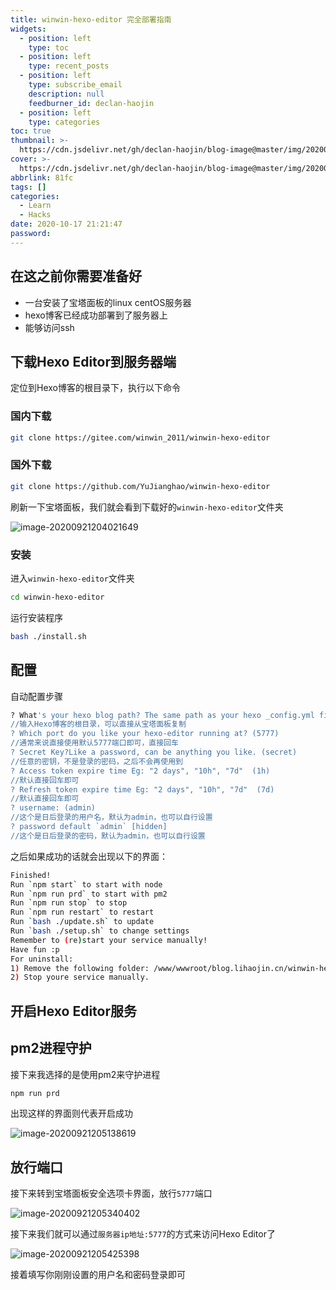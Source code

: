 ```yaml
---
title: winwin-hexo-editor 完全部署指南
widgets:
  - position: left
    type: toc
  - position: left
    type: recent_posts
  - position: left
    type: subscribe_email
    description: null
    feedburner_id: declan-haojin
  - position: left
    type: categories
toc: true
thumbnail: >-
  https://cdn.jsdelivr.net/gh/declan-haojin/blog-image@master/img/20200905125456.jpg
cover: >-
  https://cdn.jsdelivr.net/gh/declan-haojin/blog-image@master/img/20200905125456.jpg
abbrlink: 81fc
tags: []
categories:
  - Learn
  - Hacks
date: 2020-10-17 21:21:47
password:
---
```


## 在这之前你需要准备好

- 一台安装了宝塔面板的linux centOS服务器
- hexo博客已经成功部署到了服务器上
- 能够访问ssh

## 下载Hexo Editor到服务器端

定位到Hexo博客的根目录下，执行以下命令

### 国内下载

```bash
git clone https://gitee.com/winwin_2011/winwin-hexo-editor
```


### 国外下载

```bash
git clone https://github.com/YuJianghao/winwin-hexo-editor
```

刷新一下宝塔面板，我们就会看到下载好的`winwin-hexo-editor`文件夹

<!--more-->

![image-20200921204021649](https://cdn.jsdelivr.net/gh/declan-haojin/blog-image@master/img/20200921204021.png)

### 安装

进入`winwin-hexo-editor`文件夹

```bash
cd winwin-hexo-editor
```

运行安装程序

~~~bash
bash ./install.sh
~~~

## 配置

自动配置步骤

~~~bash
? What's your hexo blog path? The same path as your hexo _config.yml file
//输入Hexo博客的根目录，可以直接从宝塔面板复制
? Which port do you like your hexo-editor running at? (5777)
//通常来说直接使用默认5777端口即可，直接回车
? Secret Key?Like a password, can be anything you like. (secret)
//任意的密钥，不是登录的密码，之后不会再使用到
? Access token expire time Eg: "2 days", "10h", "7d"  (1h)
//默认直接回车即可
? Refresh token expire time Eg: "2 days", "10h", "7d"  (7d)
//默认直接回车即可
? username: (admin)
//这个是日后登录的用户名，默认为admin，也可以自行设置
? password default `admin` [hidden]
//这个是日后登录的密码，默认为admin，也可以自行设置

~~~

之后如果成功的话就会出现以下的界面：

~~~bash
Finished!
Run `npm start` to start with node
Run `npm run prd` to start with pm2
Run `npm run stop` to stop
Run `npm run restart` to restart
Run `bash ./update.sh` to update
Run `bash ./setup.sh` to change settings
Remember to (re)start your service manually!
Have fun :p
For uninstall:
1) Remove the following folder: /www/wwwroot/blog.lihaojin.cn/winwin-hexo-editor
2) Stop youre service manually.
~~~

## 开启Hexo Editor服务

## pm2进程守护

接下来我选择的是使用pm2来守护进程

~~~bash
npm run prd
~~~

出现这样的界面则代表开启成功

![image-20200921205138619](C:\Users\19132\AppData\Roaming\Typora\typora-user-images\image-20200921205138619.png)

## 放行端口 

接下来转到宝塔面板安全选项卡界面，放行`5777`端口

![image-20200921205340402](https://cdn.jsdelivr.net/gh/declan-haojin/blog-image@master/img/20200921205340.png)

接下来我们就可以通过`服务器ip地址:5777`的方式来访问Hexo Editor了

![image-20200921205425398](https://cdn.jsdelivr.net/gh/declan-haojin/blog-image@master/img/20201110092707.png)

接着填写你刚刚设置的用户名和密码登录即可